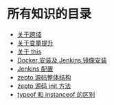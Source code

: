 <!--
 * @Description: 目录
 * @Author: wangyi
 * @Date: 2019-09-02 15:47:25
 * @LastEditTime: 2020-04-24 10:23:13
 * @LastEditors: Please set LastEditors
 -->

# 所有知识的目录

- [关于跨域](./crossDomain/跨域.md)
- [关于变量提升](./aboutHoist/变量提升.md)
- [关于 this](./this/this.md)
- [Docker 安装及 Jenkins 镜像安装](<./docker/docker install jenkins.md>)
- [Jenkins 配置](./jenkinsconfig/jenkinsConfig.md)
- [zepto 源码整体结构](./zepto/zepto整体结构.md)
- [zepto 源码 init 方法](./zepto/zepto%20init方法.md)
- [typeof 和 instanceof 的区别](./typeofAndInstanceof/typeof和instanceof的区别.md)
